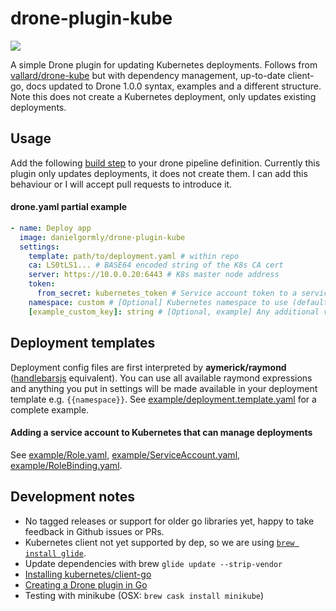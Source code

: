 # drone-plugin-kube

[![](https://images.microbadger.com/badges/version/danielgormly/drone-plugin-kube.svg)](https://microbadger.com/images/danielgormly/drone-plugin-kube "Get your own version badge on microbadger.com")

A simple Drone plugin for updating Kubernetes deployments. Follows from [vallard/drone-kube](https://github.com/vallard/drone-kube) but with dependency management, up-to-date client-go, docs updated to Drone 1.0.0 syntax, examples and a different structure. Note this does not create a Kubernetes deployment, only updates existing deployments.

## Usage

Add the following [build step](https://docs.drone.io/user-guide/pipeline/steps/) to your drone pipeline definition. Currently this plugin only updates deployments, it does not create them. I can add this behaviour or I will accept pull requests to introduce it.

#### drone.yaml partial example
```yml
- name: Deploy app
  image: danielgormly/drone-plugin-kube
  settings:
    template: path/to/deployment.yaml # within repo
    ca: LS0tLS1... # BASE64 encoded string of the K8s CA cert
    server: https://10.0.0.20:6443 # K8s master node address
    token:
      from_secret: kubernetes_token # Service account token to a service account that can manage deployments
    namespace: custom # [Optional] Kubernetes namespace to use (defaults to `default`)
    [example_custom_key]: string # [Optional, example] Any additional values you label here will be available for template interpolation (lower case key names only!)
```

## Deployment templates

Deployment config files are first interpreted by **aymerick/raymond** ([handlebarsjs](http://handlebarsjs.com/) equivalent). You can use all available raymond expressions and anything you put in settings will be made available in your deployment template e.g. `{{namespace}}`. See [example/deployment.template.yaml](/example/deployment.template.yaml) for a complete example.

#### Adding a service account to Kubernetes that can manage deployments
See [example/Role.yaml](example/Role.yaml), [example/ServiceAccount.yaml](example/ServiceAccount.yaml), [example/RoleBinding.yaml](example/RoleBinding.yaml).

## Development notes
- No tagged releases or support for older go libraries yet, happy to take feedback in Github issues or PRs.
- Kubernetes client not yet supported by dep, so we are using
[`brew install glide`](https://github.com/Masterminds/glide).
- Update dependencies with brew `glide update --strip-vendor`
- [Installing kubernetes/client-go](https://github.com/kubernetes/client-go/blob/master/INSTALL.md)
- [Creating a Drone plugin in Go](https://docs.drone.io/plugins/examples/golang/)
- Testing with minikube (OSX: `brew cask install minikube`)
